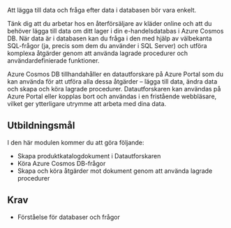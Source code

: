 Att lägga till data och fråga efter data i databasen bör vara enkelt. 

Tänk dig att du arbetar hos en återförsäljare av kläder online och att du behöver lägga till data om ditt lager i din e-handelsdatabas i Azure Cosmos DB. När data är i databasen kan du fråga i den med hjälp av välbekanta SQL-frågor (ja, precis som dem du använder i SQL Server) och utföra komplexa åtgärder genom att använda lagrade procedurer och användardefinierade funktioner.

Azure Cosmos DB tillhandahåller en datautforskare på Azure Portal som du kan använda för att utföra alla dessa åtgärder – lägga till data, ändra data och skapa och köra lagrade procedurer. Datautforskaren kan användas på Azure Portal eller kopplas bort och användas i en fristående webbläsare, vilket ger ytterligare utrymme att arbeta med dina data.

## <a name="learning-objectives"></a>Utbildningsmål

I den här modulen kommer du att göra följande:

- Skapa produktkatalogdokument i Datautforskaren
- Köra Azure Cosmos DB-frågor
- Skapa och köra åtgärder mot dokument genom att använda lagrade procedurer

## <a name="prerequisites"></a>Krav

- Förståelse för databaser och frågor
